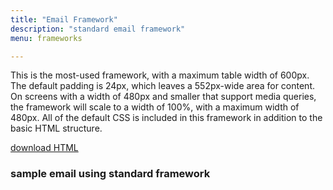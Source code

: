 ```yaml
---
title: "Email Framework"
description: "standard email framework"
menu: frameworks

---
```


This is the most-used framework, with a maximum table width of 600px. The default padding is 24px, which leaves a 552px-wide area for content. On screens with a width of 480px and smaller that support media queries, the framework will scale to a width of 100%, with a maximum width of 480px. All of the default CSS is included in this framework in addition to the basic HTML structure.

<a class="button big promo" style="margin-bottom:32px;" target="_blank" href="https://drive.google.com/file/d/10EsPhNR_64FQqmwPqBw2ny8kwvR3B5G9/view?usp=sharing" download >download HTML</a>

### sample email using standard framework
<div class="example">
		<standard-framework></standard-framework>
</div>
<script type="text/javascript">
class StandardFramework extends HTMLElement {
	get template() {
		let t = document.createElement("template");
		t.innerHTML = `
		<head>
		<meta http-equiv="Content-Type" content="text/html; charset=UTF-8" />
		<meta name="viewport" content="width=device-width, initial-scale=1.0"/>
			<style>
				@import url( '/css/email/eds.css' )
			</style>
		</head>
		<body>
			<center>
				<!-- BODY TABLE // -->
				<table border="0" cellpadding="0" cellspacing="0" height="100%" width="100%" role="presentation" id="body-table">
					<tr>
						<td align="center" valign="top" width="100%" id="body-cell">
							<!--PREVENT OUTLOOK FROM DEFAULTING TO TIMES NEW ROMAN BECAUSE OF CUSTOM FONTS-->
							<!--[if mso]>
							<style type="text/css">
							td, .preview-text, .h1, .h2, .h3, .p, a, .button-link {font-family: Tahoma, Arial, sans-serif !important;}
							.h4, .serif {font-family: 'Times New Roman', serif !important;}
							</style>
							<![endif]-->
							<div class="preview-text">
								<!-- PREVIEW TEXT GOES HERE -->
								&zwnj;&nbsp;&zwnj;&nbsp;&zwnj;&nbsp;&zwnj;&nbsp;&zwnj;&nbsp;&zwnj;&nbsp;&zwnj;&nbsp;&zwnj;&nbsp;&zwnj;&nbsp;&zwnj;&nbsp;&zwnj;&nbsp;&zwnj;&nbsp;&zwnj;&nbsp;&zwnj;&nbsp;&zwnj;&nbsp;&zwnj;&nbsp;&zwnj;&nbsp;&zwnj;&nbsp;&zwnj;&nbsp;&zwnj;&nbsp;&zwnj;&nbsp;&zwnj;&nbsp;&zwnj;&nbsp;&zwnj;&nbsp;&zwnj;&nbsp;&zwnj;&nbsp;&zwnj;&nbsp;&zwnj;&nbsp;&zwnj;&nbsp;&zwnj;&nbsp;&zwnj;&nbsp;&zwnj;&nbsp;&zwnj;&nbsp;&zwnj;&nbsp;&zwnj;&nbsp;&zwnj;&nbsp;&zwnj;&nbsp;&zwnj;&nbsp;&zwnj;&nbsp;&zwnj;&nbsp;&zwnj;&nbsp;&zwnj;&nbsp;&zwnj;&nbsp;&zwnj;&nbsp;&zwnj;&nbsp;&zwnj;&nbsp;&zwnj;&nbsp;&zwnj;&nbsp;&zwnj;&nbsp;&zwnj;&nbsp;&zwnj;&nbsp;&zwnj;&nbsp;&zwnj;&nbsp;&zwnj;&nbsp;&zwnj;&nbsp;&zwnj;&nbsp;&zwnj;&nbsp;&zwnj;&nbsp;&zwnj;&nbsp;&zwnj;&nbsp;&zwnj;&nbsp;&zwnj;&nbsp;&zwnj;&nbsp;&zwnj;&nbsp;&zwnj;&nbsp;&zwnj;&nbsp;&zwnj;&nbsp;&zwnj;&nbsp;&zwnj;&nbsp;&zwnj;&nbsp;&zwnj;&nbsp;&zwnj;&nbsp;&zwnj;&nbsp;&zwnj;&nbsp;&zwnj;&nbsp;&zwnj;&nbsp;&zwnj;&nbsp;&zwnj;&nbsp;&zwnj;&nbsp;&zwnj;&nbsp;&zwnj;&nbsp;&zwnj;&nbsp;&zwnj;&nbsp;&zwnj;&nbsp;&zwnj;&nbsp;&zwnj;&nbsp;&zwnj;&nbsp;&zwnj;&nbsp;&zwnj;&nbsp;&zwnj;&nbsp;&zwnj;&nbsp;&zwnj;&nbsp;&zwnj;&nbsp;&zwnj;&nbsp;&zwnj;&nbsp;&zwnj;&nbsp;&zwnj;&nbsp;&zwnj;&nbsp;&zwnj;&nbsp;&zwnj;&nbsp;
							</div>
							<!-- HEADER TABLE // -->
							<table border="0" cellpadding="0" cellspacing="0" width="100%" role="presentation" id="header-table">
								<tr>
									<td align="center" valign="top" width="100%" id="header">
										<table cellpadding="0" cellspacing="0" width="100%" style="border-collapse: collapse;">
											<tr>
												<td align="center" valign="top" width="100%" style="background-color: #fff;border-top: 1px solid #ccc;border-bottom: 2px solid #ccc;padding: 12px 24px;font-family: 'McClatchy Sans Web', Tahoma, Arial, sans-serif;">
													<a href="#"><img src="https://media.mcclatchy.com/email-assets/global/logos-color/charlotte-color.png" alt="The Charlotte Observer logo" width="289" style="display: inline-block;border: 0;outline: none;text-decoration: none;" /></a>
												</td>
											</tr>
										</table>
									</td>
								</tr>
							</table>
							<!-- // HEADER TABLE -->
							<!-- MAIN TABLE // -->
							<table border="0" cellpadding="0" cellspacing="0" width="600" role="presentation" id="email-table">
								<tr>
									<td align="center" valign="top" width="100%" class="card bg-gray">
										<table border="0" cellpadding="0" cellspacing="0" width="100%" role="presentation">
											<tr>
												<td align="center" valign="top" width="100%" class="h1 white">
													Welcome
												</td>
											</tr>
										</table>
									</td>
								</tr>
								<tr>
									<td align="center" valign="top" width="100%" class="card bg-white">
										<table border="0" cellpadding="0" cellspacing="0" width="100%" role="presentation">
											<tr>
												<td align="left" valign="top" width="100%" class="p">
													Dear Reader,<br /><br />
													Welcome to The Charlotte Observer. With your subscription, you’re helping support vital local journalism in our community, and we deeply appreciate your commitment. The Observer’s journalists are also deeply committed &mdash; to making sure we bring you the important news in our city and state, to telling you stories about inspiring people around us and to sharing information that helps you live a good life here. For our reporters, editors, videographers and others, this is also our community &mdash; where we live, work, shop and play. Our local roots and connection are at the heart of The Observer’s mission to serve our community. Thank you for helping make our work possible with your support.
												</td>
											</tr>
										</table>
									</td>
								</tr>
								<tr>
									<td align="center" valign="top" width="100%" class="card">
										<table border="0" cellpadding="0" cellspacing="0" width="100%">
											<tr>
												<td align="center" valign="top" width="100%" class="h2 pb24">
													Get to know us
												</td>
											</tr>
											<tr>
												<td align="center" valign="top" width="100%" class="pb24">
													<table border="0" cellpadding="0" cellspacing="0" width="100%">
														<tr>
															<td align="left" valign="top" width="136" class="headshot collapse center-mobile">
																<img src="https://media.mcclatchy.com/email-assets/global/headshots/dumbledore.png" width="120" class="img-inline" alt="reporter headshot" />
															</td>
															<td align="left" valign="top" class="small collapse">
																<table border="0" cellpadding="0" cellspacing="0" width="100%">
																	<tr>
																		<td align="left" valign="top" class="h3 pb8">
																			Albus Dumbledore, O.M.
																		</td>
																		<td align="right" valign="middle" width="48">
																			<a href="#"><img src="https://media.mcclatchy.com/email-assets/global/icons/envelope-alt-dark-unicon.png" width="24" alt="email"></a>
																		</td>
																		<td align="right" valign="middle" width="48">
																			<a href="#"><img src="https://media.mcclatchy.com/email-assets/global/icons/twitter-dark.png" width="24" alt="twitter"></a>
																		</td>
																	</tr>
																</table>
																Professor Albus Percival Wulfric Brian Dumbledore, O.M. (First Class) was the Headmaster of Hogwarts School of Witchcraft and Wizardry. He was considered to have been the greatest wizard of modern times, perhaps of all time.
															</td>
														</tr>
													</table>
												</td>
											</tr>
											<tr>
												<td align="center" valign="top" width="100%" class="pb24">
													<table border="0" cellpadding="0" cellspacing="0" width="100%">
														<tr>
															<td align="left" valign="top" width="136" class="headshot collapse center-mobile">
																<img src="https://media.mcclatchy.com/email-assets/global/headshots/dumbledore.png" width="120" class="img-inline" alt="reporter headshot" />
															</td>
															<td align="left" valign="top" class="small collapse">
																<table border="0" cellpadding="0" cellspacing="0" width="100%">
																	<tr>
																		<td align="left" valign="top" class="h3 pb8">
																			Albus Dumbledore, O.M.
																		</td>
																		<td align="right" valign="middle" width="48">
																			<a href="#"><img src="https://media.mcclatchy.com/email-assets/global/icons/envelope-alt-dark-unicon.png" width="24" alt="email"></a>
																		</td>
																		<td align="right" valign="middle" width="48">
																			<a href="#"><img src="https://media.mcclatchy.com/email-assets/global/icons/twitter-dark.png" width="24" alt="twitter"></a>
																		</td>
																	</tr>
																</table>
																		Professor Albus Percival Wulfric Brian Dumbledore, O.M. (First Class) was the Headmaster of Hogwarts School of Witchcraft and Wizardry. He was considered to have been the greatest wizard of modern times, perhaps of all time.
																	</td>
																</tr>
															</table>
														</td>
													</tr>
													<tr>
														<td align="center" valign="top" width="100%">
															<table border="0" cellpadding="0" cellspacing="0" width="100%">
																<tr>
																	<td align="left" valign="top" width="136" class="headshot collapse center-mobile">
																		<img src="https://media.mcclatchy.com/email-assets/global/headshots/dumbledore.png" width="120" class="img-inline" alt="reporter headshot" />
																	</td>
																	<td align="left" valign="top" class="small collapse">
																		<table border="0" cellpadding="0" cellspacing="0" width="100%">
																			<tr>
																				<td align="left" valign="top" class="h3 pb8">
																					Albus Dumbledore, O.M.
																				</td>
																				<td align="right" valign="middle" width="48">
																					<a href="#"><img src="https://media.mcclatchy.com/email-assets/global/icons/envelope-alt-dark-unicon.png" width="24" alt="email"></a>
																				</td>
																				<td align="right" valign="middle" width="48">
																					<a href="#"><img src="https://media.mcclatchy.com/email-assets/global/icons/twitter-dark.png" width="24" alt="twitter"></a>
																				</td>
																			</tr>
																		</table>
																		Professor Albus Percival Wulfric Brian Dumbledore, O.M. (First Class) was the Headmaster of Hogwarts School of Witchcraft and Wizardry. He was considered to have been the greatest wizard of modern times, perhaps of all time.
																	</td>
																</tr>
															</table>
														</td>
													</tr>
												</table>
									</td>
								</tr>
								<tr>
									<td align="center" valign="top" width="100%" class="card bg-blue">
										<table border="0" cellpadding="0" cellspacing="0" width="100%">
											 <tr>
												<td align="center" valign="top" width="100%" class="pb24">
													<img src="https://media.mcclatchy.com/email-assets/global/icons/paper-plane-white.png" width="40" alt="paper plane icon" />
												</td>
											</tr>
											<tr>
											 <td align="center" valign="top" width="100%" class="h2 white pb8">
												 Sign up for newsletters
											 </td>
										 </tr>
										 <tr>
											<td align="center" valign="top" width="100%" class="p white pb24">
												Email newsletters are an easy way to keep up with breaking news and the latest on your favorite topics.
											</td>
										</tr>
											<tr>
												<td align="center" valign="top" width="100%">
													<table border="0" cellpadding="0" cellspacing="0">
														 <tr>
																<td align="center" valign="top" class="button bg-white">
																	 <a href="#" class="button-link border-white blue">Sign Up Now</a>
																</td>
														 </tr>
													</table>
												</td>
											</tr>
										</table>
									</td>
								</tr>
								<!-- FOOTER BLOCK // -->
								<tr>
									<td align="center" valign="top" width="100%" id="footer">
										<table border="0" cellpadding="0" cellspacing="0" role="presentation" width="100%">
												<tr>
														<td align="left" valign="top" width="100%" style="padding:24px 24px 8px;">
																<table border="0" cellpadding="0" cellspacing="0" role="presentation">
																		<tr>
																				<td align="center" valign="middle" style="padding-right:5px;">
																						<a href="#"><img src="http://media.mcclatchy.com/email-assets/global/icons/facebook-gray.png" alt="Facebook icon" width="10" style="display: block; border: 0px none; outline: none; text-decoration: none;" /></a>
																				</td>
																				<td align="center" valign="middle" style="padding-left:5px;">
																						<a href="#"><img src="http://media.mcclatchy.com/email-assets/global/icons/twitter-gray.png" alt="Twitter icon" width="21" style="display: block; border: 0px none; outline: none; text-decoration: none;" /></a>
																				</td>
																		</tr>
																</table>
														</td>
												</tr>
												<tr>
														<td align="left" valign="top" width="100%" style="padding: 8px 24px;font-family: 'McClatchy Sans Web', Tahoma, Arial, sans-serif;font-size: 11px;color: #525252;line-height: 16px;">
															Copyright &copy; 2020 Official Property Name.
															All Rights Reserved.
														</td>
												</tr>
												<tr>
														<td align="left" valign="top" width="100%" style="padding: 8px 24px;font-family: 'McClatchy Sans Web', Tahoma, Arial, sans-serif;font-size: 11px;color: #525252;line-height: 16px;">
																Official Property Name<br>
																123 Street Name<br>
																City, ST 000000
														</td>
												</tr>
												<tr>
														<td align="left" valign="top" width="100%" style="padding: 8px 24px;font-family: 'McClatchy Sans Web', Tahoma, Arial, sans-serif;font-size: 11px;color: #525252;line-height: 16px;">
																We respect your right to privacy and protect your private information at all times.
														</td>
												</tr>
											<tr>
												<td align="left" valign="top" width="100%" style="padding: 8px 24px 24px;font-family: 'McClatchy Sans Web', Tahoma, Arial, sans-serif;font-size: 11px;color: #525252;line-height: 16px;">
													<a href="#" style="font-size: 11px;color: #525252;">About Us</a>&nbsp;|&nbsp;
													<a href="#" style="font-size: 11px;color: #525252;">Terms of Use</a>&nbsp;|&nbsp;
													<a href="#" style="font-size: 11px;color: #525252;">Manage Newsletter Subscriptions</a>&nbsp;|&nbsp;
													<a href="#" style="font-size: 11px;color: #525252;" target="_blank">View as webpage</a>&nbsp;|&nbsp;
													<a href="#" style="font-size: 11px;color: #525252;">Unsubscribe</a>
												</td>
											</tr>
										</table>
									</td>
								</tr>
								<!-- // FOOTER BLOCK -->
							</table>
							<!-- // MAIN TABLE -->
						</td>
					</tr>
				</table>
				<!-- // BODY TABLE -->
				<!-- Font Awesome Free by @fontawesome - https://fontawesome.com -->
			</center>
		</body>
		`;
		return t;   
	}
	constructor() {
		super();
	}
	connectedCallback() {
		let clone = this.template.content.cloneNode(true);
		this.attachShadow({ mode: "open" });
		this.shadowRoot.appendChild(clone);
	}
} // end Class
customElements.define("standard-framework", StandardFramework);
</script>
